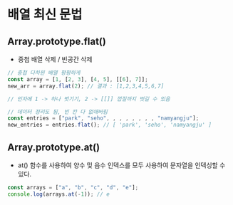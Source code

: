 # 배열 최신 문법

## Array.prototype.flat()

- 중첩 배열 삭제 / 빈공간 삭제

```js
// 중첩 다차원 배열 평평하게
const array = [1, [2, 3], [4, 5], [[6], 7]];
new_arr = array.flat(2); // 결과 : [1,2,3,4,5,6,7]

// 인자에 1 -> 하나 벗기기, 2 -> [[]] 껍질까지 벗길 수 있음

// 데이터 정리도 됨, 빈 칸 다 없애버림
const entries = ["park", "seho", , , , , , , , "namyangju"];
new_entries = entries.flat(); // [ 'park', 'seho', 'namyangju' ]
```

## Array.prototype.at()

- at() 함수를 사용하여 양수 및 음수 인덱스를 모두 사용하여 문자열을 인덱싱할 수 있다.

```js
const arrays = ["a", "b", "c", "d", "e"];
console.log(arrays.at(-1)); // e
```

